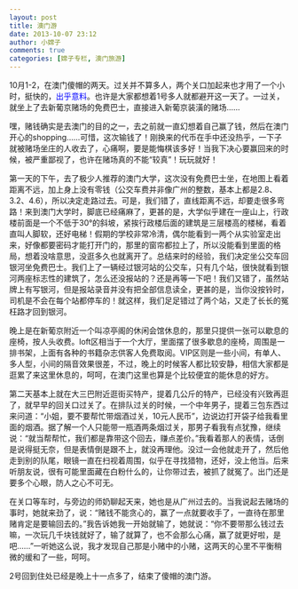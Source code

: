 ```yaml
---
layout: post
title: 澳门游
date: 2013-10-07 23:12
author: 小嫦子
comments: true
categories: [嫦子专栏, 澳门旅游]
---
```

10月1-2，在澳门傻帽的两天。过关并不算多人，两个关口加起来也才用了一个小时，挺快的，<span style="color: #0000ff;">出乎意料</span>。也许是大家都想着1号多人就都避开这一天了。一过关，就坐上了去新葡京赌场的免费巴士，直接进入新葡京装潢的赌场……

<!--more-->

嘿，赌钱确实是去澳门的目的之一，去之前就一直幻想着自己赢了钱，然后在澳门开心的shopping……可惜，这次输钱了！刚换来的代币在手中还没热乎，一下子就被赌场坐庄的人收去了，心痛啊，要是能悔棋该多好！当我下决心要赢回来的时候，被严重鄙视了，也许在赌场真的不能“较真”！玩玩就好！

第一天的下午，去了极少人推荐的澳门大学，这次没有免费巴士坐，在地图上看着距离不远，加上身上没有零钱（公交车费并非像广州的整数，基本上都是2.8、3.2、4.6），所以决定走路过去。可是，我们错了，直线距离不远，却要走很多弯路！来到澳门大学时，脚底已经痛麻了，更甚的是，大学似乎建在一座山上，行政楼前面是一个不低于30°的斜坡，紧挨行政楼后面的建筑是三层楼高的楼梯，看着直叫人脚软，还好电梯！假期的学校非常冷清，偶尔能看到一两个从实验室走出来，好像都要密码才能打开门的，那里的窗帘都拉上了，所以没能看到里面的格局，想着没啥意思，没逛多久也就离开了。总结来时的经验，我们决定坐公交车回银河坐免费巴士。我们上了一辆经过银河站的公交车，只有几个站，很快就看到银河两座标志性的建筑了，怎么还没报站的？还是再等一下吧！我们又错了，虽然站牌上有写银河，但是报站录音并没有把全部信息读全，更甚的是，当你没按铃时，司机是不会在每个站都停车的！就这样，我们足足错过了两个站，又走了长长的冤枉路才回到银河。

晚上是在新葡京附近一个叫凉亭阁的休闲会馆休息的，那里只提供一张可以歇息的座椅，按人头收费。loft区相当于一个大厅，里面摆了很多歇息的座椅，周围是一排书架，上面有各种的书籍杂志供客人免费取阅。VIP区则是一些小间，有单人、多人型，小间的隔音效果很差，不过，晚上的时候客人都比较安静，相信大家都是逛累了来这里休息的，呵呵，在澳门这里也算是个比较便宜的能休息的好方。

第二天基本上就在大三巴附近逛街买特产，提着几公斤的特产，已经没有兴致再逛了，就早早的回关口过关了。在排队过关的时候，一个中年男子，提着三包东西过来问道：“小姐，要不要帮忙带烟酒过关，10元人民币”，边说边打开袋子给我看里面的烟酒。据了解一个人只能带一瓶酒两条烟过关，那男子看我有点犹豫，继续说：“就当帮帮忙，我们都是靠带这个回去，赚点差价。”我看着那人的表情，话倒是说得挺无奈，但是表情倒是跟不上，就没再理他。没过一会他就走开了，然后他走到别的队尾，眼镜一直在扫视着周围，似乎在寻找猎物，还好，没上他当。后来听朋友说，很有可能里面藏在白粉什么的，让你带过去，被抓了就冤了。出门还是要多个心眼，防人之心不可无。

在关口等车时，与旁边的师奶聊起天来，她也是从广州过去的。当我说起去赌场的事时，她就来劲了，说：“赌钱不能贪心的，赢了一点就要收手了，一直待在那里赌肯定是要输回去的。”我告诉她我一开始就输了，她就说：“你不要带那么钱过去嘛，一次玩几千块钱就好了，输了就算了，也不会那么心痛，赢了就更好啦，是吧……”一听她这么说，我才发现自己那是小赌中的小赌，这两天的心里不平衡稍微的缓和了一些，呵呵。

2号回到住处已经是晚上十一点多了，结束了傻帽的澳门游。
